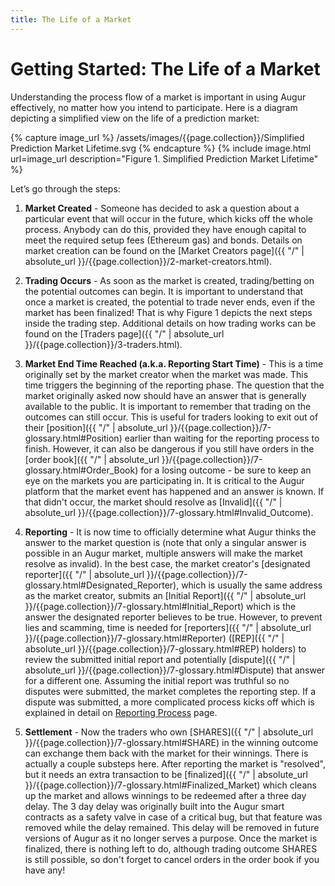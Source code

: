 ```yaml
---
title: The Life of a Market
---
```


# Getting Started: The Life of a Market

Understanding the process flow of a market is important in using Augur effectively, no matter how you intend to participate. Here is a diagram depicting a simplified view on the life of a prediction market:

<div class="center">
{% capture image_url %}
  /assets/images/{{page.collection}}/Simplified Prediction Market Lifetime.svg
{% endcapture %}
{% include image.html url=image_url description="Figure 1. Simplified Prediction Market Lifetime" %}
</div>

Let’s go through the steps:

1. **Market Created** - Someone has decided to ask a question about a particular event that will occur in the future, which kicks off the whole process. Anybody can do this, provided they have enough capital to meet the required setup fees (Ethereum gas) and bonds. Details on market creation can be found on the [Market Creators page]({{ "/" | absolute_url }}/{{page.collection}}/2-market-creators.html).

2. **Trading Occurs** - As soon as the market is created, trading/betting on the potential outcomes can begin. It is important to understand that once a market is created, the potential to trade never ends, even if the market has been finalized! That is why Figure 1 depicts the next steps inside the trading step. Additional details on how trading works can be found on the [Traders page]({{ "/" | absolute_url }}/{{page.collection}}/3-traders.html).

3. **Market End Time Reached (a.k.a. Reporting Start Time)** - This is a time originally set by the market creator when the market was made. This time triggers the beginning of the reporting phase. The question that the market originally asked now should have an answer that is generally available to the public. It is important to remember that trading on the outcomes can still occur. This is useful for traders looking to exit out of their [position]({{ "/" | absolute_url }}/{{page.collection}}/7-glossary.html#Position) earlier than waiting for the reporting process to finish. However, it can also be dangerous if you still have orders in the [order book]({{ "/" | absolute_url }}/{{page.collection}}/7-glossary.html#Order_Book) for a losing outcome - be sure to keep an eye on the markets you are participating in. It is critical to the Augur platform that the market event has happened and an answer is known. If that didn't occur, the market should resolve as [Invalid]({{ "/" | absolute_url }}/{{page.collection}}/7-glossary.html#Invalid_Outcome).

4. **Reporting** - It is now time to officially determine what Augur thinks the answer to the market question is (note that only a singular answer is possible in an Augur market, multiple answers will make the market resolve as invalid). In the best case, the market creator's [designated reporter]({{ "/" | absolute_url }}/{{page.collection}}/7-glossary.html#Designated_Reporter), which is usually the same address as the market creator, submits an [Initial Report]({{ "/" | absolute_url }}/{{page.collection}}/7-glossary.html#Initial_Report) which is the answer the designated reporter believes to be true. However, to prevent lies and scamming, time is needed for [reporters]({{ "/" | absolute_url }}/{{page.collection}}/7-glossary.html#Reporter) ([REP]({{ "/" | absolute_url }}/{{page.collection}}/7-glossary.html#REP) holders) to review the submitted initial report and potentially [dispute]({{ "/" | absolute_url }}/{{page.collection}}/7-glossary.html#Dispute) that answer for a different one. Assuming the initial report was truthful so no disputes were submitted, the market completes the reporting step. If a dispute was submitted, a more complicated process kicks off which is explained in detail on [Reporting Process]() page.

5. **Settlement** - Now the traders who own [SHARES]({{ "/" | absolute_url }}/{{page.collection}}/7-glossary.html#SHARE) in the winning outcome can exchange them back with the market for their winnings. There is actually a couple substeps here. After reporting the market is "resolved", but it needs an extra transaction to be [finalized]({{ "/" | absolute_url }}/{{page.collection}}/7-glossary.html#Finalized_Market) which cleans up the market and allows winnings to be redeemed after a three day delay. The 3 day delay was originally built into the Augur smart contracts as a safety valve in case of a critical bug, but that feature was removed while the delay remained. This delay will be removed in future versions of Augur as it no longer serves a purpose. Once the market is finalized, there is nothing left to do, although trading outcome SHARES is still possible, so don't forget to cancel orders in the order book if you have any!
